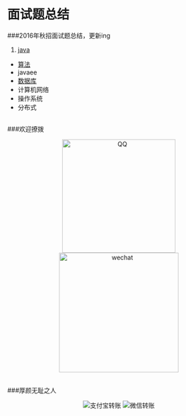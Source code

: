 # 面试题总结
###2016年秋招面试题总结，更新ing

1. [java](https://github.com/GitOrgLan/interview/blob/master/java/java.md) 
* [算法](https://github.com/GitOrgLan/interview/blob/master/algorithm/%E7%AE%97%E6%B3%95.md)     
* javaee   
* [数据库](https://github.com/GitOrgLan/interview/blob/master/DB/%E6%95%B0%E6%8D%AE%E5%BA%93.md)  
* 计算机网络  
* 操作系统  
* 分布式

##
###欢迎撩拨

<div align="center">    
<img src="https://github.com/GitOrgLan/interview/blob/master/img/qq.png" width = "256" height = "256" alt="QQ"/>
<img src="https://github.com/GitOrgLan/interview/blob/master/img/wechat.jpg" width = "270" height = "270" alt="wechat"/>  
</div>  


##
###厚颜无耻之人

<div align="center">    
<img src="https://github.com/GitOrgLan/interview/blob/master/img/aliPay.jpg" width = "" height = "" alt="支付宝转账"/>
<img src="https://github.com/GitOrgLan/interview/blob/master/img/wechatPay.png" width = "" height = "" alt="微信转账"/>  
</div>  
